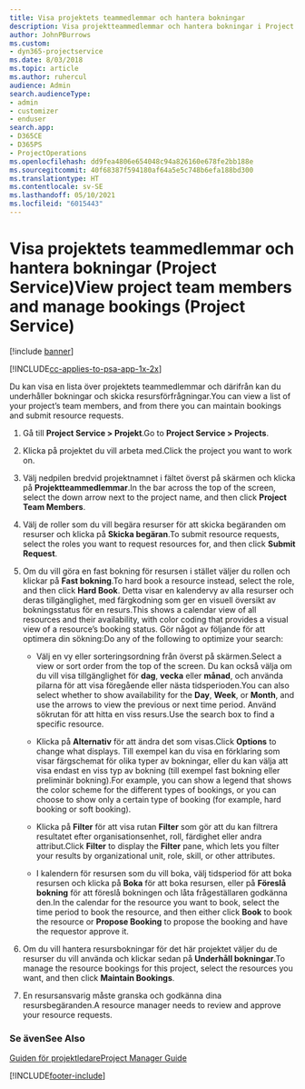 ```yaml
---
title: Visa projektets teammedlemmar och hantera bokningar
description: Visa projektteammedlemmar och hantera bokningar i Project Service
author: JohnPBurrows
ms.custom:
- dyn365-projectservice
ms.date: 8/03/2018
ms.topic: article
ms.author: ruhercul
audience: Admin
search.audienceType:
- admin
- customizer
- enduser
search.app:
- D365CE
- D365PS
- ProjectOperations
ms.openlocfilehash: dd9fea4806e654048c94a826160e678fe2bb188e
ms.sourcegitcommit: 40f68387f594180af64a5e5c748b6efa188bd300
ms.translationtype: HT
ms.contentlocale: sv-SE
ms.lasthandoff: 05/10/2021
ms.locfileid: "6015443"
---
```

# <a name="view-project-team-members-and-manage-bookings-project-service"></a><span data-ttu-id="4b27f-103">Visa projektets teammedlemmar och hantera bokningar (Project Service)</span><span class="sxs-lookup"><span data-stu-id="4b27f-103">View project team members and manage bookings (Project Service)</span></span>

[!include [banner](../includes/psa-now-project-operations.md)]

[!INCLUDE[cc-applies-to-psa-app-1x-2x](../includes/cc-applies-to-psa-app-1x-2x.md)]

<span data-ttu-id="4b27f-104">Du kan visa en lista över projektets teammedlemmar och därifrån kan du underhåller bokningar och skicka resursförfrågningar.</span><span class="sxs-lookup"><span data-stu-id="4b27f-104">You can view a list of your project’s team members, and from there you can maintain bookings and submit resource requests.</span></span>  
  
1.  <span data-ttu-id="4b27f-105">Gå till **Project Service > Projekt**.</span><span class="sxs-lookup"><span data-stu-id="4b27f-105">Go to **Project Service > Projects**.</span></span>  
  
2.  <span data-ttu-id="4b27f-106">Klicka på projektet du vill arbeta med.</span><span class="sxs-lookup"><span data-stu-id="4b27f-106">Click the project you want to work on.</span></span>  
  
3.  <span data-ttu-id="4b27f-107">Välj nedpilen bredvid projektnamnet i fältet överst på skärmen och klicka på **Projektteammedlemmar**.</span><span class="sxs-lookup"><span data-stu-id="4b27f-107">In the bar across the top of the screen, select the down arrow next to the project name, and then click **Project Team Members**.</span></span>  
  
4.  <span data-ttu-id="4b27f-108">Välj de roller som du vill begära resurser för att skicka begäranden om resurser och klicka på **Skicka begäran**.</span><span class="sxs-lookup"><span data-stu-id="4b27f-108">To submit resource requests, select the roles you want to request resources for, and then click **Submit Request**.</span></span>  
  
5.  <span data-ttu-id="4b27f-109">Om du vill göra en fast bokning för resursen i stället väljer du rollen och klickar på **Fast bokning**.</span><span class="sxs-lookup"><span data-stu-id="4b27f-109">To hard book a resource instead, select the role, and then click **Hard Book**.</span></span> <span data-ttu-id="4b27f-110">Detta visar en kalendervy av alla resurser och deras tillgänglighet, med färgkodning som ger en visuell översikt av bokningsstatus för en resurs.</span><span class="sxs-lookup"><span data-stu-id="4b27f-110">This shows a calendar view of all resources and their availability, with color coding that provides a visual view of a resource’s booking status.</span></span> <span data-ttu-id="4b27f-111">Gör något av följande för att optimera din sökning:</span><span class="sxs-lookup"><span data-stu-id="4b27f-111">Do any of the following to optimize your search:</span></span>  
  
    -   <span data-ttu-id="4b27f-112">Välj en vy eller sorteringsordning från överst på skärmen.</span><span class="sxs-lookup"><span data-stu-id="4b27f-112">Select a view or sort order from the top of the screen.</span></span> <span data-ttu-id="4b27f-113">Du kan också välja om du vill visa tillgänglighet för **dag**, **vecka** eller **månad**, och använda pilarna för att visa föregående eller nästa tidsperioden.</span><span class="sxs-lookup"><span data-stu-id="4b27f-113">You can also select whether to show availability for the **Day**, **Week**, or **Month**, and use the arrows to view the previous or next time period.</span></span> <span data-ttu-id="4b27f-114">Använd sökrutan för att hitta en viss resurs.</span><span class="sxs-lookup"><span data-stu-id="4b27f-114">Use the search box to find a specific resource.</span></span>  
  
    -   <span data-ttu-id="4b27f-115">Klicka på **Alternativ** för att ändra det som visas.</span><span class="sxs-lookup"><span data-stu-id="4b27f-115">Click **Options** to change what displays.</span></span> <span data-ttu-id="4b27f-116">Till exempel kan du visa en förklaring som visar färgschemat för olika typer av bokningar, eller du kan välja att visa endast en viss typ av bokning (till exempel fast bokning eller preliminär bokning).</span><span class="sxs-lookup"><span data-stu-id="4b27f-116">For example, you can show a legend that shows the color scheme for the different types of bookings, or you can choose to show only a certain type of booking (for example, hard booking or soft booking).</span></span>  
  
    -   <span data-ttu-id="4b27f-117">Klicka på **Filter** för att visa rutan **Filter** som gör att du kan filtrera resultatet efter organisationsenhet, roll, färdighet eller andra attribut.</span><span class="sxs-lookup"><span data-stu-id="4b27f-117">Click **Filter** to display the **Filter** pane, which lets you filter your results by organizational unit, role, skill, or other attributes.</span></span>  
  
    -   <span data-ttu-id="4b27f-118">I kalendern för resursen som du vill boka, välj tidsperiod för att boka resursen och klicka på **Boka** för att boka resursen, eller på **Föreslå bokning** för att föreslå bokningen och låta frågeställaren godkänna den.</span><span class="sxs-lookup"><span data-stu-id="4b27f-118">In the calendar for the resource you want to book, select the time period to book the resource, and then either click **Book** to book the resource or **Propose Booking** to propose the booking and have the requestor approve it.</span></span>  
  
6.  <span data-ttu-id="4b27f-119">Om du vill hantera resursbokningar för det här projektet väljer du de resurser du vill använda och klickar sedan på **Underhåll bokningar**.</span><span class="sxs-lookup"><span data-stu-id="4b27f-119">To manage the resource bookings for this project, select the resources you want, and then click **Maintain Bookings**.</span></span>  
  
7.  <span data-ttu-id="4b27f-120">En resursansvarig måste granska och godkänna dina resursbegäranden.</span><span class="sxs-lookup"><span data-stu-id="4b27f-120">A resource manager needs to review and approve your resource requests.</span></span>  
  
### <a name="see-also"></a><span data-ttu-id="4b27f-121">Se även</span><span class="sxs-lookup"><span data-stu-id="4b27f-121">See Also</span></span>  
 [<span data-ttu-id="4b27f-122">Guiden för projektledare</span><span class="sxs-lookup"><span data-stu-id="4b27f-122">Project Manager Guide</span></span>](../psa/project-manager-guide.md)


[!INCLUDE[footer-include](../includes/footer-banner.md)]